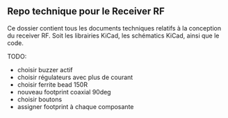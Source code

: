 ## Repo technique pour le Receiver RF

Ce dossier contient tous les documents techniques relatifs à la conception du receiver RF.
Soit les librairies KiCad, les schématics KiCad, ainsi que le code.

TODO:
- choisir buzzer actif
- choisir régulateurs avec plus de courant
- choisir ferrite bead 150R
- nouveau footprint coaxial 90deg
- choisir boutons
- assigner footprint à chaque composante